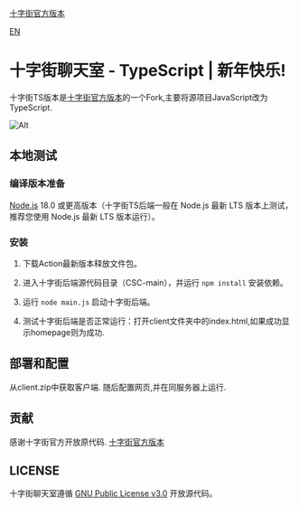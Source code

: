 [十字街官方版本](https://github.com/CrosSt-Chat/CSC-main/)

[EN](./README_EN.md)

# 十字街聊天室 - TypeScript | 新年快乐!

十字街TS版本是[十字街官方版本](https://github.com/CrosSt-Chat/CSC-main/)的一个Fork,主要将源项目JavaScript改为TypeScript.

![Alt](https://repobeats.axiom.co/api/embed/62e128c0232fd379c2494ea34922538dd50387c4.svg "Repobeats analytics image")

## 本地测试

### 编译版本准备

[Node.js](https://nodejs.org/) 18.0 或更高版本（十字街TS后端一般在 Node.js 最新 LTS 版本上测试，推荐您使用 Node.js 最新 LTS 版本运行）。

### 安装

1. 下载Action最新版本释放文件包。

2. 进入十字街后端源代码目录（CSC-main），并运行 `npm install` 安装依赖。

3. 运行 `node main.js` 启动十字街后端。

4. 测试十字街后端是否正常运行：打开client文件夹中的index.html,如果成功显示homepage则为成功.

## 部署和配置

从client.zip中获取客户端.
随后配置网页,并在同服务器上运行.

## 贡献

感谢十字街官方开放原代码.
[十字街官方版本](https://github.com/CrosSt-Chat/CSC-main/)

## LICENSE

十字街聊天室遵循 [GNU Public License v3.0](./LICENSE) 开放源代码。

